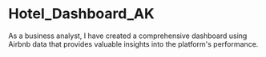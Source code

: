 # Hotel_Dashboard_AK
As a business analyst, I have created a comprehensive dashboard using Airbnb data that provides valuable insights into the platform's performance. 
